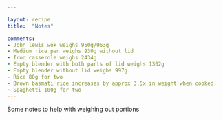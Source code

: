 ```yaml
---

layout: recipe
title:  "Notes"

comments: 
- John lewis wok weighs 950g/963g
- Medium rice pan weighs 930g without lid
- Iron casserole weighs 2434g
- Empty blender with both parts of lid weighs 1302g
- Empty blender without lid weighs 997g
- Rice 80g for two
- Brown basmati rice increases by approx 3.5x in weight when cooked.
- Spaghetti 100g for two
---
```


Some notes to help with weighing out portions